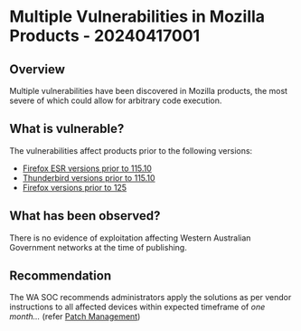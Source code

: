 # Multiple Vulnerabilities in Mozilla Products - 20240417001

## Overview

Multiple vulnerabilities have been discovered in Mozilla products, the most severe of which could allow for arbitrary code execution.

## What is vulnerable?

The vulnerabilities affect products prior to the following versions:

- [Firefox ESR versions prior to 115.10](https://www.mozilla.org/en-US/security/advisories/mfsa2024-19/)
- [Thunderbird versions prior to 115.10](https://www.mozilla.org/en-US/security/advisories/mfsa2024-19/)
- [Firefox versions prior to 125](https://www.mozilla.org/en-US/security/advisories/mfsa2024-19/#CVE-2024-3864)

## What has been observed?

There is no evidence of exploitation affecting Western Australian Government networks at the time of publishing.

## Recommendation

The WA SOC recommends administrators apply the solutions as per vendor instructions to all affected devices within expected timeframe of *one month...* (refer [Patch Management](../guidelines/patch-management.md))

